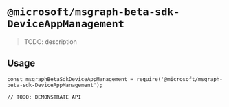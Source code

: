 # `@microsoft/msgraph-beta-sdk-DeviceAppManagement`

> TODO: description

## Usage

```
const msgraphBetaSdkDeviceAppManagement = require('@microsoft/msgraph-beta-sdk-DeviceAppManagement');

// TODO: DEMONSTRATE API
```
